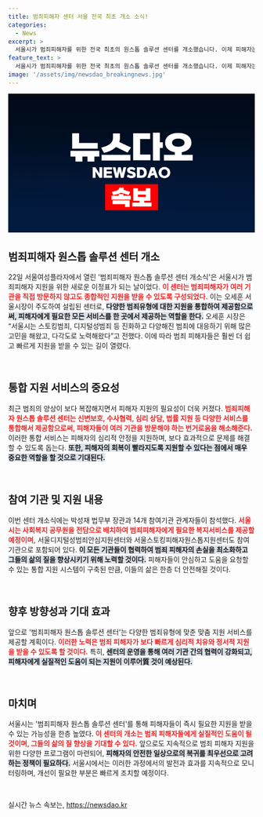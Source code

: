```yaml
---
title: 범죄피해자 센터 서울 전국 최초 개소 소식!
categories:
  - News
excerpt: >
  서울시가 범죄피해자를 위한 전국 최초의 원스톱 솔루션 센터를 개소했습니다. 이제 피해자는 다양한 지원을 한곳에서 받을 수 있으며, 보다 체계적인 도움으로 안전한 서울을 추구합니다! 클릭하여 자세한 내용을 확인하세요!
feature_text: >
  서울시가 범죄피해자를 위한 전국 최초의 원스톱 솔루션 센터를 개소했습니다. 이제 피해자는 다양한 지원을 한곳에서 받을 수 있으며, 보다 체계적인 도움으로 안전한 서울을 추구합니다! 클릭하여 자세한 내용을 확인하세요!
image: '/assets/img/newsdao_breakingnews.jpg'
---
```


<p><img src="/assets/img/newsdao_breakingnews.jpg" alt="flaretime 속보" /></p>

<h2 data-ke-size="size26">범죄피해자 원스톱 솔루션 센터 개소</h2>

<p data-ke-size="size16">22일 서울여성플라자에서 열린 '범죄피해자 원스톱 솔루션 센터 개소식'은 서울시가 범죄피해자 지원을 위한 새로운 이정표가 되는 날이었다. <b><span style="color: #ee2323;">이 센터는 범죄피해자가 여러 기관을 직접 방문하지 않고도 종합적인 지원을 받을 수 있도록 구성되었다.</span></b> 이는 오세훈 서울시장이 주도하여 설립된 센터로, <b><span style="background-color: #21538527;">다양한 범죄유형에 대한 지원을 통합하여 제공함으로써, 피해자에게 필요한 모든 서비스를 한 곳에서 제공하는 역할을 한다.</span></b> 오세훈 시장은 “서울시는 스토킹범죄, 디지털성범죄 등 진화하고 다양해진 범죄에 대응하기 위해 많은 고민을 해왔고, 다각도로 노력해왔다”고 전했다. 이에 따라 범죄 피해자들은 훨씬 더 쉽고 빠르게 지원을 받을 수 있는 길이 열렸다.</p>

<p data-ke-size="size16">&nbsp;</p>

<h2 data-ke-size="size26">통합 지원 서비스의 중요성</h2>

<p data-ke-size="size16">최근 범죄의 양상이 보다 복잡해지면서 피해자 지원의 필요성이 더욱 커졌다. <b><span style="color: #ee2323;">범죄피해자 원스톱 솔루션 센터는 신변보호, 수사협력, 심리 상담, 법률 지원 등 다양한 서비스를 통합해서 제공함으로써, 피해자들이 여러 기관을 방문해야 하는 번거로움을 해소해준다.</span></b> 이러한 통합 서비스는 피해자의 심리적 안정을 지원하며, 보다 효과적으로 문제를 해결할 수 있도록 돕는다. <b><span style="background-color: #21538527;">또한, 피해자의 회복이 빨라지도록 지원할 수 있다는 점에서 매우 중요한 역할을 할 것으로 기대된다.</span></b></p>

<p data-ke-size="size16">&nbsp;</p>

<h2 data-ke-size="size26">참여 기관 및 지원 내용</h2>

<p data-ke-size="size16">이번 센터 개소식에는 박성재 법무부 장관과 14개 참여기관 관계자들이 참석했다. <b><span style="color: #ee2323;">서울시는 사회복지 공무원을 전담으로 배치하여 범죄피해자에게 필요한 복지서비스를 제공할 예정이며,</span></b> 서울디지털성범죄안심지원센터와 서울스토킹피해자원스톱지원센터도 참여 기관으로 포함되어 있다. <b><span style="background-color: #21538527;">이 모든 기관들이 협력하여 범죄 피해자의 손실을 최소화하고 그들의 삶의 질을 향상시키기 위해 노력할 것이다.</span></b> 피해자들이 안심하고 도움을 요청할 수 있는 통합 지원 시스템이 구축된 만큼, 이들의 삶은 한층 더 안전해질 것이다.</p>

<p data-ke-size="size16">&nbsp;</p>

<h2 data-ke-size="size26">향후 방향성과 기대 효과</h2>

<p data-ke-size="size16">앞으로 '범죄피해자 원스톱 솔루션 센터'는 다양한 범죄유형에 맞춘 맞춤 지원 서비스를 제공할 계획이다. <b><span style="color: #ee2323;">이러한 노력은 범죄 피해자가 보다 빠르게 심리적 치유와 정서적 지원을 받을 수 있도록 할 것이다.</span></b> 특히, <b><span style="background-color: #21538527;">센터의 운영을 통해 여러 기관 간의 협력이 강화되고, 피해자에게 실질적인 도움이 되는 지원이 이루어質 것이 예상된다.</span></b></p>

<p data-ke-size="size16">&nbsp;</p>

<h2 data-ke-size="size26">마치며</h2>

<p data-ke-size="size16">서울시는 '범죄피해자 원스톱 솔루션 센터'를 통해 피해자들이 즉시 필요한 지원을 받을 수 있는 가능성을 한층 높였다. <b><span style="color: #ee2323;">이 센터의 개소는 범죄 피해자들에게 실질적인 도움이 될 것이며, 그들의 삶의 질 향상을 기대할 수 있다.</span></b> 앞으로도 지속적으로 범죄 피해자 지원을 위한 다양한 프로그램이 마련되어, <b><span style="background-color: #21538527;">피해자의 안전한 일상으로의 복귀를 최우선으로 고려하는 정책이 필요하다.</span></b> 서울시에서는 이러한 과정에서의 발전과 효과를 지속적으로 모니터링하며, 개선이 필요한 부분은 빠르게 조치할 예정이다.</p>

<p data-ke-size="size16">&nbsp;</p>
실시간 뉴스 속보는, <a href="https://newsdao.kr" rel="dofollow">https://newsdao.kr</a>


